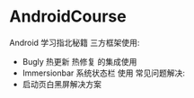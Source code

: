 # AndroidCourse
Android 学习指北秘籍
三方框架使用:
- Bugly 热更新 热修复 的集成使用
- Immersionbar 系统状态栏 使用
常见问题解决:
- 启动页白黑屏解决方案


